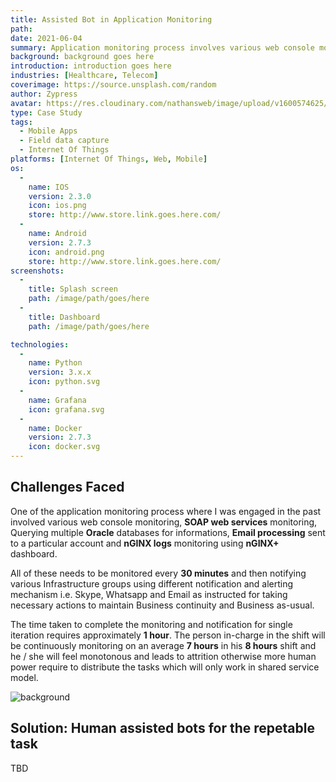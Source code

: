 ```yaml
---
title: Assisted Bot in Application Monitoring
path: 
date: 2021-06-04
summary: Application monitoring process involves various web console monitoring, **SOAP web services** monitoring, Querying 3 (three) different **Oracle** databases for informations, **Email processing** sent to a particular account and **nGINX logs** monitoring using **nGINX+** dashboard.
background: background goes here
introduction: introduction goes here
industries: [Healthcare, Telecom]
coverimage: https://source.unsplash.com/random
author: Zypress
avatar: https://res.cloudinary.com/nathansweb/image/upload/v1600574625/profile/undraw_male_avatar_323b_xfse7e.png
type: Case Study
tags:
  - Mobile Apps
  - Field data capture
  - Internet Of Things
platforms: [Internet Of Things, Web, Mobile]
os: 
  -
    name: IOS
    version: 2.3.0
    icon: ios.png
    store: http://www.store.link.goes.here.com/
  -
    name: Android
    version: 2.7.3
    icon: android.png
    store: http://www.store.link.goes.here.com/
screenshots:
  -
    title: Splash screen
    path: /image/path/goes/here
  -
    title: Dashboard
    path: /image/path/goes/here

technologies:
  -
    name: Python
    version: 3.x.x
    icon: python.svg
  -
    name: Grafana
    icon: grafana.svg  
  -
    name: Docker
    version: 2.7.3
    icon: docker.svg
---
```

## Challenges Faced

One of the application monitoring process where I was engaged in the past involved various web console monitoring, **SOAP web services** monitoring, Querying multiple **Oracle** databases for informations, **Email processing** sent to a particular account and **nGINX logs** monitoring using **nGINX+** dashboard. 

All of these needs to be monitored every **30 minutes** and then notifying various Infrastructure groups using different notification and alerting mechanism i.e. Skype, Whatsapp and Email as instructed for taking necessary actions to maintain Business continuity and Business as-usual.  

The time taken to complete the monitoring and notification for single iteration requires approximately **1 hour**. The person in-charge in the shift will be continuously monitoring on an average **7 hours** in his **8 hours** shift and he / she will feel monotonous and leads to attrition otherwise more human power require to distribute the tasks which will only work in shared service model.

![background](https://res.cloudinary.com/nathansweb/image/upload/v1622896834/sw/s-problem-definition_ls0j57.png)

## Solution: Human assisted bots for the repetable task

TBD



